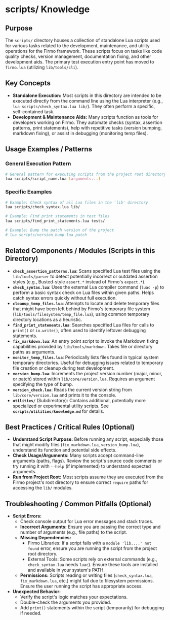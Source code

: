 # scripts/ Knowledge

## Purpose

The `scripts/` directory houses a collection of standalone Lua scripts used for various tasks related to the development, maintenance, and utility operations for the Firmo framework. These scripts focus on tasks like code quality checks, version management, documentation fixing, and other development aids. The primary test execution entry point has moved to `firmo.lua` (utilizing `lib/tools/cli`).

## Key Concepts

- **Standalone Execution:** Most scripts in this directory are intended to be executed directly from the command line using the Lua interpreter (e.g., `lua scripts/check_syntax.lua lib/`). They often perform a specific, self-contained task.
- **Development & Maintenance Aids:** Many scripts function as tools for developers working on Firmo. They automate checks (syntax, assertion patterns, print statements), help with repetitive tasks (version bumping, markdown fixing), or assist in debugging (monitoring temp files).

## Usage Examples / Patterns

### General Execution Pattern

```bash
# General pattern for executing scripts from the project root directory
lua scripts/script_name.lua [arguments...]
```

### Specific Examples

```bash
# Example: Check syntax of all Lua files in the 'lib' directory
lua scripts/check_syntax.lua lib/

# Example: Find print statements in test files
lua scripts/find_print_statements.lua tests/

# Example: Bump the patch version of the project
# lua scripts/version_bump.lua patch

```

## Related Components / Modules (Scripts in this Directory)

- **`check_assertion_patterns.lua`**: Scans specified Lua test files using the `lib/tools/parser` to detect potentially incorrect or outdated assertion styles (e.g., Busted-style `assert.*` instead of Firmo's `expect.*`).
- **`check_syntax.lua`**: Uses the external Lua compiler command (`luac -p`) to perform a basic syntax check on Lua files within given paths. Helps catch syntax errors quickly without full execution.
- **`cleanup_temp_files.lua`**: Attempts to locate and delete temporary files that might have been left behind by Firmo's temporary file system (`lib/tools/filesystem/temp_file.lua`), using common temporary directory locations as a heuristic.
- **`find_print_statements.lua`**: Searches specified Lua files for calls to `print()` or `io.write()`, often used to identify leftover debugging statements.
- **`fix_markdown.lua`**: An entry point script to invoke the Markdown fixing capabilities provided by `lib/tools/markdown`. Takes file or directory paths as arguments.
- **`monitor_temp_files.lua`**: Periodically lists files found in typical system temporary directories. Useful for debugging issues related to temporary file creation or cleanup during test development.
- **`version_bump.lua`**: Increments the project version number (major, minor, or patch) stored within `lib/core/version.lua`. Requires an argument specifying the type of bump.
- **`version_check.lua`**: Reads the current version string from `lib/core/version.lua` and prints it to the console.
- **`utilities/`** (Subdirectory): Contains additional, potentially more specialized or experimental utility scripts. See **`scripts/utilities/knowledge.md`** for details.

## Best Practices / Critical Rules (Optional)

- **Understand Script Purpose:** Before running any script, especially those that might modify files (`fix_markdown.lua`, `version_bump.lua`), understand its function and potential side effects.
- **Check Usage/Arguments:** Many scripts accept command-line arguments (paths, flags). Review the script's source code comments or try running it with `--help` (if implemented) to understand expected arguments.
- **Run from Project Root:** Most scripts assume they are executed from the Firmo project's root directory to ensure correct `require` paths for accessing the `lib/` modules.

## Troubleshooting / Common Pitfalls (Optional)

- **Script Errors:**
  - Check console output for Lua error messages and stack traces.
  - **Incorrect Arguments:** Ensure you are passing the correct type and number of arguments (e.g., file paths) to the script.
  - **Missing Dependencies:**
    - Firmo Libraries: If a script fails with a `module 'lib....' not found` error, ensure you are running the script from the project root directory.
    - External Tools: Some scripts rely on external commands (e.g., `check_syntax.lua` needs `luac`). Ensure these tools are installed and available in your system's PATH.
  - **Permissions:** Scripts reading or writing files (`check_syntax.lua`, `fix_markdown.lua`, etc.) might fail due to filesystem permissions. Ensure the user running the script has appropriate access.
- **Unexpected Behavior:**
  - Verify the script's logic matches your expectations.
  - Double-check the arguments you provided.
  - Add `print()` statements within the script (temporarily) for debugging if needed.
